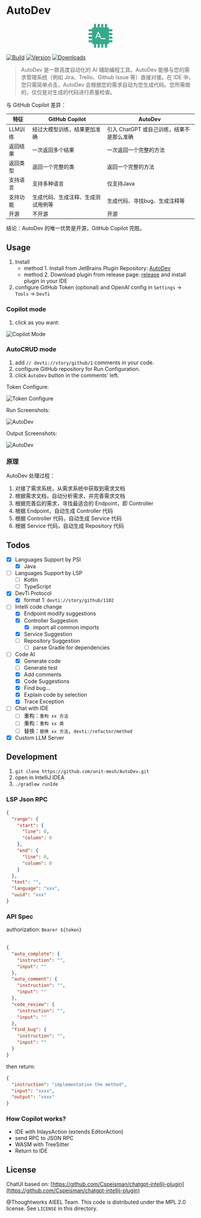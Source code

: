 # AutoDev

<p align="center">
  <img src="src/main/resources/META-INF/pluginIcon.svg" width="64px" height="64px" />
</p>

[![Build](https://github.com/unit-mesh/auto-dev/actions/workflows/build.yml/badge.svg)](https://github.com/unit-mesh/auto-dev/actions/workflows/build.yml)
[![Version](https://img.shields.io/jetbrains/plugin/v/21520-autodev.svg)](https://plugins.jetbrains.com/plugin/21520-autodev)
[![Downloads](https://img.shields.io/jetbrains/plugin/d/21520-autodev.svg)](https://plugins.jetbrains.com/plugin/21520-autodev)

> AutoDev 是一款高度自动化的 AI 辅助编程工具。AutoDev 能够与您的需求管理系统（例如 Jira、Trello、Github Issue 等）直接对接。在
> IDE 中，您只需简单点击，AutoDev 会根据您的需求自动为您生成代码。您所需做的，仅仅是对生成的代码进行质量检查。

与 GitHub Copilot 差异：

| 特征    | GitHub Copilot    | AutoDev                   |
|-------|-------------------|---------------------------|
| LLM训练 | 经过大模型训练，结果更加准确    | 引入 ChatGPT 或自己训练，结果不是那么准确 |
| 返回结果  | 一次返回多个结果          | 一次返回一个完整的方法               |
| 返回类型  | 返回一个完整的类          | 返回一个完整的方法                 |
| 支持语言  | 支持多种语言            | 仅支持Java                   |
| 支持功能  | 生成代码、生成注释、生成测试用例等 | 生成代码、寻找bug、生成注释等          |
| 开源    | 不开源               | 开源                        |

结论：AutoDev 的唯一优势是开源，GitHub Copilot 完胜。

## Usage

1. Install
    - method 1. Install from JetBrains Plugin Repository: [AutoDev](https://plugins.jetbrains.com/plugin/21520-autodev)
    - method 2. Download plugin from release page: [release](https://github.com/unit-mesh/auto-dev/releases) and install
      plugin in your IDE
2. configure GitHub Token (optional) and OpenAI config in `Settings` -> `Tools` -> `DevTi`

### Copilot mode

1. click as you want:

![Copilot Mode](https://unitmesh.cc/auto-dev/copilot-mode.png)

### AutoCRUD mode

1. add `// devti://story/github/1` comments in your code.
2. configure GitHub repository for Run Configuration.
3. click `AutoDev` button in the comments' left.

Token Configure:

![Token Configure](https://unitmesh.cc/auto-dev/configure-token.png)

Run Screenshots:

![AutoDev](https://unitmesh.cc/auto-dev/init-instruction.png)

Output Screenshots:

![AutoDev](https://unitmesh.cc/auto-dev/blog-controller.png)

### 原理

AutoDev 处理过程：

1. 对接了需求系统，从需求系统中获取到需求文档
2. 根据需求文档，自动分析需求，并完善需求文档
3. 根据完善后的需求，寻找最适合的 Endpoint，即 Controller
4. 根据 Endpoint，自动生成 Controller 代码
5. 根据 Controller 代码，自动生成 Service 代码
6. 根据 Service 代码，自动生成 Repository 代码

## Todos

- [X] Languages Support by PSI
    - [x] Java
- [ ] Languages Support by LSP
    - [ ] Kotlin
    - [ ] TypeScript
- [x] DevTi Protocol
    - [x] format 1: `devti://story/github/1102`
- [ ] Intelli code change
    - [x] Endpoint modify suggestions
    - [x] Controller Suggestion
        - [x] import all common imports
    - [x] Service Suggestion
    - [ ] Repository Suggestion
        - [ ] parse Gradle for dependencies
- [ ] Code AI
    - [x] Generate code
    - [ ] Generate test
    - [x] Add comments
    - [x] Code Suggestions
    - [x] Find bug...
    - [x] Explain code by selection
    - [x] Trace Exception
- [ ] Chat with IDE
    - [ ] 重构：`重构 xx 方法`
    - [ ] 重构：`重构 xx 类`
    - [ ] 替换：`替换 xx 方法`，`devti:/refactor/method`
- [x] Custom LLM Server

## Development

1. `git clone https://github.com/unit-mesh/AutoDev.git`
2. open in IntelliJ IDEA
3. `./gradlew runIde`

### LSP Json RPC

```json
{
  "range": {
    "start": {
      "line": 0,
      "column": 0
    },
    "end": {
      "line": 0,
      "column": 0
    }
  },
  "text": "",
  "language": "xxx",
  "uuid": "xxx"
}
```

### API Spec

authorization: `Bearer ${token}`

```json

{
  "auto_complete": {
    "instruction": "",
    "input": ""
  },
  "auto_comment": {
    "instruction": "",
    "input": ""
  },
  "code_review": {
    "instruction": "",
    "input": ""
  },
  "find_bug": {
    "instruction": "",
    "input": ""
  }
}
```

then return:

```json
{
  "instruction": "implementation the method",
  "input": "xxxx",
  "output": "xxxx"
}
```

### How Copilot works?

- IDE with InlaysAction (extends EditorAction)
- send RPC to JSON RPC
- WASM with TreeSitter
- Return to IDE

## License

ChatUI based
on: [https://github.com/Cspeisman/chatgpt-intellij-plugin](https://github.com/Cspeisman/chatgpt-intellij-plugin)

@Thoughtworks AIEEL Team. This code is distributed under the MPL 2.0 license. See `LICENSE` in this directory.
